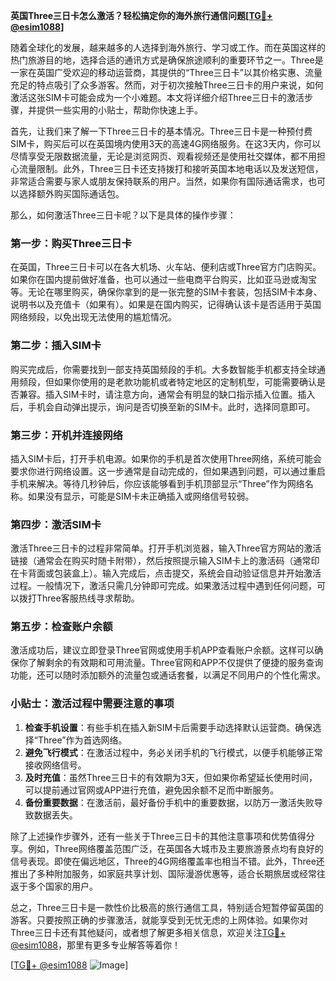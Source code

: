 **英国Three三日卡怎么激活？轻松搞定你的海外旅行通信问题[[TG💪+ @esim1088](https://t.me/s/esim1088)]**

随着全球化的发展，越来越多的人选择到海外旅行、学习或工作。而在英国这样的热门旅游目的地，选择合适的通讯方式是确保旅途顺利的重要环节之一。Three是一家在英国广受欢迎的移动运营商，其提供的“Three三日卡”以其价格实惠、流量充足的特点吸引了众多游客。然而，对于初次接触Three三日卡的用户来说，如何激活这张SIM卡可能会成为一个小难题。本文将详细介绍Three三日卡的激活步骤，并提供一些实用的小贴士，帮助你快速上手。

首先，让我们来了解一下Three三日卡的基本情况。Three三日卡是一种预付费SIM卡，购买后可以在英国境内使用3天的高速4G网络服务。在这3天内，你可以尽情享受无限数据流量，无论是浏览网页、观看视频还是使用社交媒体，都不用担心流量限制。此外，Three三日卡还支持拨打和接听英国本地电话以及发送短信，非常适合需要与家人或朋友保持联系的用户。当然，如果你有国际通话需求，也可以选择额外购买国际通话包。

那么，如何激活Three三日卡呢？以下是具体的操作步骤：

### 第一步：购买Three三日卡
在英国，Three三日卡可以在各大机场、火车站、便利店或Three官方门店购买。如果你在国内提前做好准备，也可以通过一些电商平台购买，比如亚马逊或淘宝等。无论在哪里购买，确保你拿到的是一张完整的SIM卡套装，包括SIM卡本身、说明书以及充值卡（如果有）。如果是在国内购买，记得确认该卡是否适用于英国网络频段，以免出现无法使用的尴尬情况。

### 第二步：插入SIM卡
购买完成后，你需要找到一部支持英国频段的手机。大多数智能手机都支持全球通用频段，但如果你使用的是老款功能机或者特定地区的定制机型，可能需要确认是否兼容。插入SIM卡时，请注意方向，通常会有明显的缺口指示插入位置。插入后，手机会自动弹出提示，询问是否切换至新的SIM卡。此时，选择同意即可。

### 第三步：开机并连接网络
插入SIM卡后，打开手机电源。如果你的手机是首次使用Three网络，系统可能会要求你进行网络设置。这一步通常是自动完成的，但如果遇到问题，可以通过重启手机来解决。等待几秒钟后，你应该能够看到手机顶部显示“Three”作为网络名称。如果没有显示，可能是SIM卡未正确插入或网络信号较弱。

### 第四步：激活SIM卡
激活Three三日卡的过程非常简单。打开手机浏览器，输入Three官方网站的激活链接（通常会在购买时随卡附带），然后按照提示输入SIM卡上的激活码（通常印在卡背面或包装盒上）。输入完成后，点击提交，系统会自动验证信息并开始激活过程。一般情况下，激活只需几分钟即可完成。如果激活过程中遇到任何问题，可以拨打Three客服热线寻求帮助。

### 第五步：检查账户余额
激活成功后，建议立即登录Three官网或使用手机APP查看账户余额。这样可以确保你了解剩余的有效期和可用流量。Three官网和APP不仅提供了便捷的服务查询功能，还可以随时添加额外的流量包或通话套餐，以满足不同用户的个性化需求。

### 小贴士：激活过程中需要注意的事项
1. **检查手机设置**：有些手机在插入新SIM卡后需要手动选择默认运营商。确保选择“Three”作为首选网络。
2. **避免飞行模式**：在激活过程中，务必关闭手机的飞行模式，以便手机能够正常接收网络信号。
3. **及时充值**：虽然Three三日卡的有效期为3天，但如果你希望延长使用时间，可以提前通过官网或APP进行充值，避免因余额不足而中断服务。
4. **备份重要数据**：在激活前，最好备份手机中的重要数据，以防万一激活失败导致数据丢失。

除了上述操作步骤外，还有一些关于Three三日卡的其他注意事项和优势值得分享。例如，Three网络覆盖范围广泛，在英国各大城市及主要旅游景点均有良好的信号表现。即使在偏远地区，Three的4G网络覆盖率也相当不错。此外，Three还推出了多种附加服务，如家庭共享计划、国际漫游优惠等，适合长期旅居或经常往返于多个国家的用户。

总之，Three三日卡是一款性价比极高的旅行通信工具，特别适合短暂停留英国的游客。只要按照正确的步骤激活，就能享受到无忧无虑的上网体验。如果你对Three三日卡还有其他疑问，或者想了解更多相关信息，欢迎关注[TG💪+ @esim1088](https://t.me/s/esim1088)，那里有更多专业解答等着你！

[[TG💪+ @esim1088](https://t.me/s/esim1088) ![Image](https://i.postimg.cc/4NQfJmqS/Snipaste-2025-05-13-00-14-12.png)]